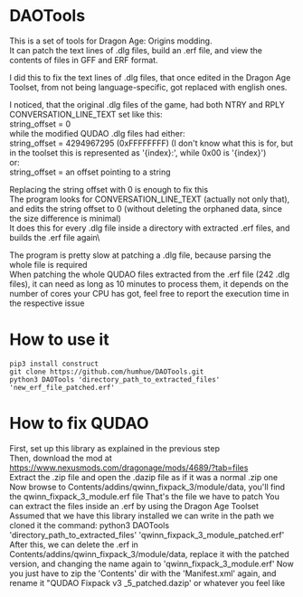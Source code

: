 # DAOTools
This is a set of tools for Dragon Age: Origins modding.\
It can patch the text lines of .dlg files, build an .erf file, and view the contents of files in GFF and ERF format.

I did this to fix the text lines of .dlg files, that once edited in the Dragon Age Toolset, from not being language-specific, got replaced with english ones.

I noticed, that the original .dlg files of the game, had both NTRY and RPLY CONVERSATION_LINE_TEXT set like this:\
    string_offset = 0\
while the modified QUDAO .dlg files had either:\
    string_offset = 4294967295 (0xFFFFFFFF) (I don't know what this is for, but in the toolset this is represented as '{index}:', while 0x00 is '{index}')\
    or:\
    string_offset = an offset pointing to a string

Replacing the string offset with 0 is enough to fix this\
The program looks for CONVERSATION_LINE_TEXT (actually not only that), and edits the string offset to 0 (without deleting the orphaned data, since the size difference is minimal)\
It does this for every .dlg file inside a directory with extracted .erf files, and builds the .erf file again\

The program is pretty slow at patching a .dlg file, because parsing the whole file is required\
When patching the whole QUDAO files extracted from the .erf file (242 .dlg files), it can need as long as 10 minutes to process them, it depends on the number of cores your CPU has got, feel free to report the execution time in the respective issue 

# How to use it
    pip3 install construct
    git clone https://github.com/humhue/DAOTools.git
    python3 DAOTools 'directory_path_to_extracted_files' 'new_erf_file_patched.erf'

# How to fix QUDAO
First, set up this library as explained in the previous step\
Then, download the mod at https://www.nexusmods.com/dragonage/mods/4689/?tab=files \
Extract the .zip file and open the .dazip file as if it was a normal .zip one\
Now browse to Contents/addins/qwinn_fixpack_3/module/data, you'll find the qwinn_fixpack_3_module.erf file
That's the file we have to patch
You can extract the files inside an .erf by using the Dragon Age Toolset
Assumed that we have this library installed we can write in the path we cloned it the command:
    python3 DAOTools 'directory_path_to_extracted_files' 'qwinn_fixpack_3_module_patched.erf'
After this, we can delete the .erf in Contents/addins/qwinn_fixpack_3/module/data, replace it with the patched version, and changing the name again to 'qwinn_fixpack_3_module.erf'
Now you just have to zip the 'Contents' dir with the 'Manifest.xml' again, and rename it "QUDAO Fixpack v3
_5_patched.dazip' or whatever you feel like
